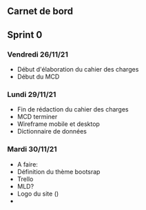 ## Carnet de bord

## Sprint 0

### Vendredi 26/11/21

- Début d'élaboration du cahier des charges
- Début du MCD
  
### Lundi 29/11/21

- Fin de rédaction du cahier des charges
- MCD terminer
- Wireframe mobile et desktop
- Dictionnaire de données
  
### Mardi 30/11/21

- A faire:
 - Définition du thème bootsrap
 - Trello
 - MLD?
 - Logo du site ()
 - 